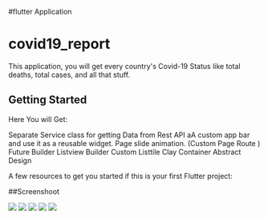 #flutter Application
# covid19_report 

This application, you will get every country's Covid-19 Status like total deaths, total cases, and all that stuff.

## Getting Started


Here You will Get:

 Separate Service class for getting Data from Rest API
aA custom app bar and use it as a reusable widget.
Page slide animation. (Custom Page Route )
Future Builder
Listview Builder
Custom Listtile
Clay Container
Abstract Design
 

A few resources to get you started if this is your first Flutter project:

##Screenshoot

![](a.png)
![](b.png)
![](c.png)
![](d.png)
![](e.png)
